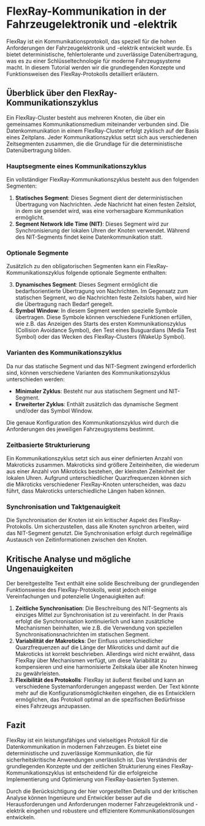 
# FlexRay-Kommunikation in der Fahrzeugelektronik und -elektrik

FlexRay ist ein Kommunikationsprotokoll, das speziell für die hohen Anforderungen der Fahrzeugelektronik und -elektrik entwickelt wurde. Es bietet deterministische, fehlertolerante und zuverlässige Datenübertragung, was es zu einer Schlüsseltechnologie für moderne Fahrzeugsysteme macht. In diesem Tutorial werden wir die grundlegenden Konzepte und Funktionsweisen des FlexRay-Protokolls detailliert erläutern.

## Überblick über den FlexRay-Kommunikationszyklus

Ein FlexRay-Cluster besteht aus mehreren Knoten, die über ein gemeinsames Kommunikationsmedium miteinander verbunden sind. Die Datenkommunikation in einem FlexRay-Cluster erfolgt zyklisch auf der Basis eines Zeitplans. Jeder Kommunikationszyklus setzt sich aus verschiedenen Zeitsegmenten zusammen, die die Grundlage für die deterministische Datenübertragung bilden.

### Hauptsegmente eines Kommunikationszyklus

Ein vollständiger FlexRay-Kommunikationszyklus besteht aus den folgenden Segmenten:

1. **Statisches Segment**: Dieses Segment dient der deterministischen Übertragung von Nachrichten. Jede Nachricht hat einen festen Zeitslot, in dem sie gesendet wird, was eine vorhersagbare Kommunikation ermöglicht.
2. **Segment Network Idle Time (NIT)**: Dieses Segment wird zur Synchronisierung der lokalen Uhren der Knoten verwendet. Während des NIT-Segments findet keine Datenkommunikation statt.

### Optionale Segmente

Zusätzlich zu den obligatorischen Segmenten kann ein FlexRay-Kommunikationszyklus folgende optionale Segmente enthalten:

3. **Dynamisches Segment**: Dieses Segment ermöglicht die bedarfsorientierte Übertragung von Nachrichten. Im Gegensatz zum statischen Segment, wo die Nachrichten feste Zeitslots haben, wird hier die Übertragung nach Bedarf geregelt.
4. **Symbol Window**: In diesem Segment werden spezielle Symbole übertragen. Diese Symbole können verschiedene Funktionen erfüllen, wie z.B. das Anzeigen des Starts des ersten Kommunikationszyklus (Collision Avoidance Symbol), den Test eines Busguardians (Media Test Symbol) oder das Wecken des FlexRay-Clusters (WakeUp Symbol).

### Varianten des Kommunikationszyklus

Da nur das statische Segment und das NIT-Segment zwingend erforderlich sind, können verschiedene Varianten des Kommunikationszyklus unterschieden werden:

- **Minimaler Zyklus**: Besteht nur aus statischem Segment und NIT-Segment.
- **Erweiterter Zyklus**: Enthält zusätzlich das dynamische Segment und/oder das Symbol Window.

Die genaue Konfiguration des Kommunikationszyklus wird durch die Anforderungen des jeweiligen Fahrzeugsystems bestimmt.

### Zeitbasierte Strukturierung

Ein Kommunikationszyklus setzt sich aus einer definierten Anzahl von Makroticks zusammen. Makroticks sind größere Zeiteinheiten, die wiederum aus einer Anzahl von Mikroticks bestehen, der kleinsten Zeiteinheit der lokalen Uhren. Aufgrund unterschiedlicher Quarzfrequenzen können sich die Mikroticks verschiedener FlexRay-Knoten unterscheiden, was dazu führt, dass Makroticks unterschiedliche Längen haben können.

### Synchronisation und Taktgenauigkeit

Die Synchronisation der Knoten ist ein kritischer Aspekt des FlexRay-Protokolls. Um sicherzustellen, dass alle Knoten synchron arbeiten, wird das NIT-Segment genutzt. Die Synchronisation erfolgt durch regelmäßige Austausch von Zeitinformationen zwischen den Knoten.

## Kritische Analyse und mögliche Ungenauigkeiten

Der bereitgestellte Text enthält eine solide Beschreibung der grundlegenden Funktionsweise des FlexRay-Protokolls, weist jedoch einige Vereinfachungen und potenzielle Ungenauigkeiten auf:

1. **Zeitliche Synchronisation**: Die Beschreibung des NIT-Segments als einziges Mittel zur Synchronisation ist zu vereinfacht. In der Praxis erfolgt die Synchronisation kontinuierlich und kann zusätzliche Mechanismen beinhalten, wie z.B. die Verwendung von speziellen Synchronisationsnachrichten im statischen Segment.
2. **Variabilität der Makroticks**: Der Einfluss unterschiedlicher Quarzfrequenzen auf die Länge der Mikroticks und damit auf die Makroticks ist korrekt beschrieben. Allerdings wird nicht erwähnt, dass FlexRay über Mechanismen verfügt, um diese Variabilität zu kompensieren und eine harmonisierte Zeitskala über alle Knoten hinweg zu gewährleisten.
3. **Flexibilität des Protokolls**: FlexRay ist äußerst flexibel und kann an verschiedene Systemanforderungen angepasst werden. Der Text könnte mehr auf die Konfigurationsmöglichkeiten eingehen, die es Entwicklern ermöglichen, das Protokoll optimal an die spezifischen Bedürfnisse eines Fahrzeugs anzupassen.

## Fazit

FlexRay ist ein leistungsfähiges und vielseitiges Protokoll für die Datenkommunikation in modernen Fahrzeugen. Es bietet eine deterministische und zuverlässige Kommunikation, die für sicherheitskritische Anwendungen unerlässlich ist. Das Verständnis der grundlegenden Konzepte und der zeitlichen Strukturierung eines FlexRay-Kommunikationszyklus ist entscheidend für die erfolgreiche Implementierung und Optimierung von FlexRay-basierten Systemen.

Durch die Berücksichtigung der hier vorgestellten Details und der kritischen Analyse können Ingenieure und Entwickler besser auf die Herausforderungen und Anforderungen moderner Fahrzeugelektronik und -elektrik eingehen und robustere und effizientere Kommunikationslösungen entwickeln.
